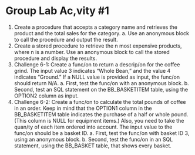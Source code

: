 # Group Lab Ac,vity #1

1. Create a procedure that accepts a category name and retrieves the product and the total
sales for the category.
a. Use an anonymous block to call the procedure and output the result.
2. Create a stored procedure to retrieve the n most expensive products, where n is a number.
Use an anonymous block to call the stored procedure and display the results.
3. Challenge 6-1: Create a func/on to return a descrip/on for the coffee grind. The input
value 3 indicates “Whole Bean,” and the value 4 indicates “Ground.” If a NULL value is
provided as input, the func/on should return N/A.
a. First, test the func/on with an anonymous block.
b. Second, test an SQL statement on the BB_BASKETITEM table, using the OPTION2
column as input.
4. Challenge 6-2: Create a func/on to calculate the total pounds of coffee in an order. Keep
in mind that the OPTION1 column in the BB_BASKETITEM table indicates the purchase of
a half or whole pound. (This column is NULL for equipment items.) Also, you need to
take the quan/ty of each item ordered into account. The input value to the func/on
should be a basket ID.
a. First, test the func/on with basket ID 3, using an anonymous block.
b. Second, test the func/on in an SQL statement, using the BB_BASKET table, that
shows every basket.
